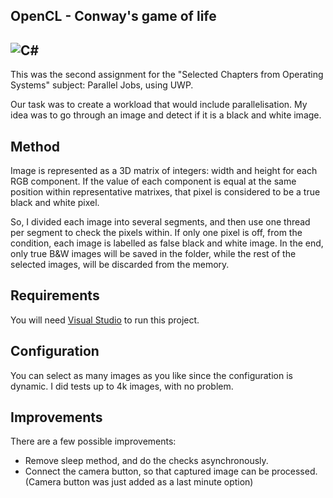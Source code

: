 OpenCL - Conway's game of life
---
![C#](https://img.shields.io/badge/c%23-%23239120.svg?style=for-the-badge&logo=c-sharp&logoColor=white)
--

This was the second assignment for the "Selected Chapters from Operating Systems" subject: Parallel Jobs, using UWP.

Our task was to create a workload that would include parallelisation.
My idea was to go through an image and detect if it is a black and white image.

## Method
Image is represented as a 3D matrix of integers: width and height for each RGB component. If the value of each component is equal at the same position within representative matrixes, that pixel is considered to be a true black and white pixel.

So, I divided each image into several segments, and then use one thread per segment to check the pixels within. If only one pixel is off, from the condition, each image is labelled as false black and white image. In the end, only true B&W images will be saved in the folder, while the rest of the selected images, will be discarded from the memory. 
## Requirements
You will need [Visual Studio](https://visualstudio.microsoft.com/) to run this project.

## Configuration
You can select as many images as you like since the configuration is dynamic. I did tests up to 4k images, with no problem. 

## Improvements
There are a few possible improvements:
* Remove sleep method, and do the checks asynchronously.
* Connect the camera button, so that captured image can be processed. (Camera button was just added as a last minute option)
